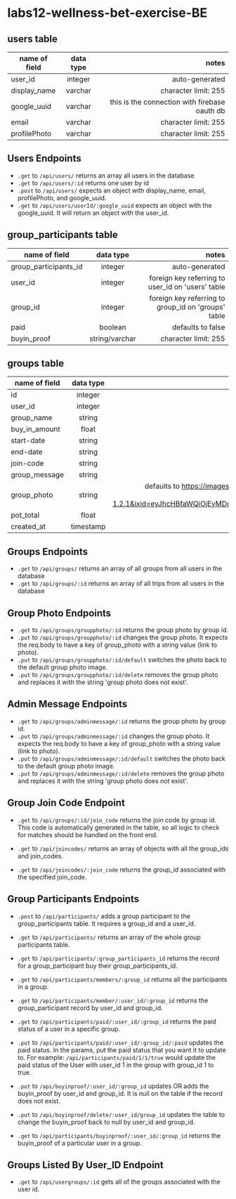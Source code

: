 # labs12-wellness-bet-exercise-BE

## users table

| name of field | data type |                                         notes |
| ------------- | :-------: | --------------------------------------------: |
| user_id       |  integer  |                                auto-generated |
| display_name  |  varchar  |                          character limit: 255 |
| google_uuid   |  varchar  | this is the connection with firebase oauth db |
| email         |  varchar  |                          character limit: 255 |
| profilePhoto  |  varchar  |                          character limit: 255 |

## Users Endpoints

- `.get` to `/api/users/` returns an array all users in the database
- `.get` to `/api/users/:id` returns one user by id
- `.post` to `/api/users/` expects an object with display_name, email, profilePhoto, and google_uuid.
- `.get` to `/api/users/userId/:google_uuid` expects an object with the google_uuid. It will return an object with the user_id.

## group_participants table

| name of field         |   data type    |                                               notes |
| --------------------- | :------------: | --------------------------------------------------: |
| group_participants_id |    integer     |                                      auto-generated |
| user_id               |    integer     |   foreign key referring to user_id on 'users' table |
| group_id              |    integer     | foreign key referring to group_id on 'groups' table |
| paid                  |    boolean     |                                   defaults to false |
| buyin_proof           | string/varchar |                                character limit: 255 |

## groups table

| name of field | data type |                                                                                                                                              notes |
| ------------- | :-------: | -------------------------------------------------------------------------------------------------------------------------------------------------: |
| id            |  integer  |                                                                                                                                     auto-generated |
| user_id       |  integer  |                                                                                                       foreign key referring to id on 'users' table |
| group_name    |  string   |                                                                                                                                        notNullable |
| buy_in_amount |   float   |                                                                                                                                        notNullable |
| start-date    |  string   |                                                                                                                                        notNullable |
| end-date      |  string   |                                                                                                                                        notNullable |
| join-code     |  string   |                                                                                                                                        notNullable |
| group_message |  string   |                                                                                                                                        notNullable |
| group_photo   |  string   | defaults to https://images.unsplash.com/photo-1539966903171-89770f33f468?ixlib=rb-1.2.1&ixid=eyJhcHBfaWQiOjEyMDd9&auto=format&fit=crop&w=1350&q=80 |
| pot_total     |   float   |                                                                                                                                        notNullable |
| created_at    | timestamp |                                                                                                               automatically generated, notNullable |

## Groups Endpoints

- `.get` to `/api/groups/` returns an array of all groups from all users in the database
- `.get` to `/api/groups/:id` returns an array of all trips from all users in the database

## Group Photo Endpoints

- `.get` to `/api/groups/groupphoto/:id` returns the group photo by group id.
- `.put` to `/api/groups/groupphoto/:id` changes the group photo. It expects the req.body to have a key of group_photo with a string value (link to photo).
- `.put` to `/api/groups/groupphoto/:id/default` switches the photo back to the default group photo image.
- `.put` to `/api/groups/groupphoto/:id/delete` removes the group photo and replaces it with the string 'group photo does not exist'.

## Admin Message Endpoints

- `.get` to `/api/groups/adminmessage/:id` returns the group photo by group id.
- `.put` to `/api/groups/adminmessage/:id` changes the group photo. It expects the req.body to have a key of group_photo with a string value (link to photo).
- `.put` to `/api/groups/adminmessage/:id/default` switches the photo back to the default group photo image.
- `.put` to `/api/groups/adminmessage/:id/delete` removes the group photo and replaces it with the string 'group photo does not exist'.

## Group Join Code Endpoint

- `.get` to `/api/groups/:id/join_code` returns the join code by group id. This code is automatically generated in the table, so all logic to check for matches should be handled on the front end.

- `.get` to `/api/joincodes/` returns an array of objects with all the group_ids and join_codes.

- `.get` to `/api/joincodes/:join_code` returns the group_id associated with the specified join_code.

## Group Participants Endpoints

- `.post` to `/api/participants/` adds a group participant to the group_participants table. It requires a group_id and a user_id.
- `.get` to `/api/participants/` returns an array of the whole group participants table.
- `.get` to `/api/participants/:group_participants_id` returns the record for a group_participant buy their group_participants_id.
- `.get` to `/api/participants/members/:group_id` returns all the participants in a group.
- `.get` to `/api/participants/member/:user_id/:group_id` returns the group_participant record by user_id and group_id.

- `.get` to `/api/participants/paid/:user_id/:group_id` returns the paid status of a user in a specific group.
- `.put` to `/api/participants/paid/:user_id/:group_id/:paid` updates the paid status. In the params, put the paid status that you want it to update to. For example: `/api/participants/paid/1/1/true` would update the paid status of the User with user_id 1 in the group with group_id 1 to true.

- `.put` to `/api/buyinproof/:user_id/:group_id` updates OR adds the buyin_proof by user_id and group_id. It is null on the table if the record does not exist.
- `.put` to `/api/buyinproof/delete/:user_id/group_id` updates the table to change the buyin_proof back to null by user_id and group_id.
- `.get` to `/api/participants/buyinproof/:user_id/:group_id` returns the buyin_proof of a particular user in a group.

## Groups Listed By User_ID Endpoint

- `.get` to `/api/usergroups/:id` gets all of the groups associated with the user id.

